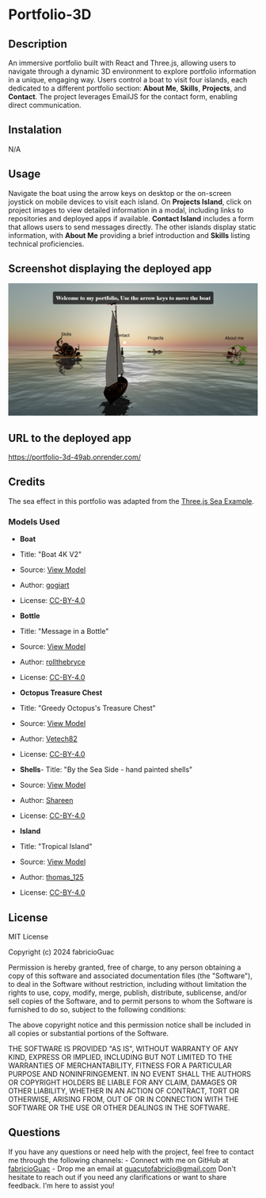 # Portfolio-3D

## Description 

An immersive portfolio built with React and Three.js, allowing users to navigate through a dynamic 3D environment to explore portfolio information in a unique, engaging way. Users control a boat to visit four islands, each dedicated to a different portfolio section: **About Me**, **Skills**, **Projects**, and **Contact**. The project leverages EmailJS for the contact form, enabling direct communication.

## Instalation

N/A

## Usage

Navigate the boat using the arrow keys on desktop or the on-screen joystick on mobile devices to visit each island. On **Projects Island**, click on project images to view detailed information in a modal, including links to repositories and deployed apps if available. **Contact Island** includes a form that allows users to send messages directly. The other islands display static information, with **About Me** providing a brief introduction and **Skills** listing technical proficiencies.

## Screenshot displaying the deployed app

![Screenshot](./3dPortfolio.png)

## URL to the deployed app

https://portfolio-3d-49ab.onrender.com/

## Credits

The sea effect in this portfolio was adapted from the [Three.js Sea Example](https://threejs.org/examples/webgl_shaders_ocean.html).

### Models Used

- **Boat**
- Title: "Boat 4K V2"
- Source: [View Model](https://sketchfab.com/3d-models/boat-4k-v2-694a88d9ce644110875c9ba4e1c0ebf5)
- Author: [gogiart](https://sketchfab.com/agt14032032013)
- License: [CC-BY-4.0](http://creativecommons.org/licenses/by/4.0/)

- **Bottle**
- Title: "Message in a Bottle"
- Source: [View Model](https://sketchfab.com/3d-models/message-in-a-bottle-2e738dfccbf34ec4bfbaf2c1d1203911)
- Author: [rollthebryce](https://sketchfab.com/rollthebryce)
- License: [CC-BY-4.0](http://creativecommons.org/licenses/by/4.0/)

- **Octopus Treasure Chest**
- Title: "Greedy Octopus's Treasure Chest"
- Source: [View Model](https://sketchfab.com/3d-models/greedy-octopuss-treasure-chest-b5648165558e40419f766989e461731d)
- Author: [Vetech82](https://sketchfab.com/Vetech82)
- License: [CC-BY-4.0](http://creativecommons.org/licenses/by/4.0/)

- **Shells**- Title: "By the Sea Side - hand painted shells"
- Source: [View Model](https://sketchfab.com/3d-models/by-the-sea-side-hand-painted-shells-0948b5dcafdb4551a3eb20220b82bfaa)
- Author: [Shareen](https://sketchfab.com/sh.busaidi)
- License: [CC-BY-4.0](http://creativecommons.org/licenses/by/4.0/)

- **Island**
- Title: "Tropical Island"
- Source: [View Model](https://sketchfab.com/3d-models/tropical-island-69059d6628c74d8a9dd1f63f65eed224)
- Author: [thomas_125](https://sketchfab.com/thomas_125)
- License: [CC-BY-4.0](http://creativecommons.org/licenses/by/4.0/)




## License

MIT License

Copyright (c) 2024 fabricioGuac

Permission is hereby granted, free of charge, to any person obtaining a copy
of this software and associated documentation files (the "Software"), to deal
in the Software without restriction, including without limitation the rights
to use, copy, modify, merge, publish, distribute, sublicense, and/or sell
copies of the Software, and to permit persons to whom the Software is
furnished to do so, subject to the following conditions:

The above copyright notice and this permission notice shall be included in all
copies or substantial portions of the Software.

THE SOFTWARE IS PROVIDED "AS IS", WITHOUT WARRANTY OF ANY KIND, EXPRESS OR
IMPLIED, INCLUDING BUT NOT LIMITED TO THE WARRANTIES OF MERCHANTABILITY,
FITNESS FOR A PARTICULAR PURPOSE AND NONINFRINGEMENT. IN NO EVENT SHALL THE
AUTHORS OR COPYRIGHT HOLDERS BE LIABLE FOR ANY CLAIM, DAMAGES OR OTHER
LIABILITY, WHETHER IN AN ACTION OF CONTRACT, TORT OR OTHERWISE, ARISING FROM,
OUT OF OR IN CONNECTION WITH THE SOFTWARE OR THE USE OR OTHER DEALINGS IN THE
SOFTWARE.

## Questions

If you have any questions or need help with the project, feel free to contact me through the following channels: - Connect with me on GitHub at [fabricioGuac](https://github.com/fabricioGuac)  - Drop me an email at [guacutofabricio@gmail.com](https://github.com/guacutofabricio@gmail.com)   Don't hesitate to reach out if you need any clarifications or want to share feedback. I'm here to assist you!
